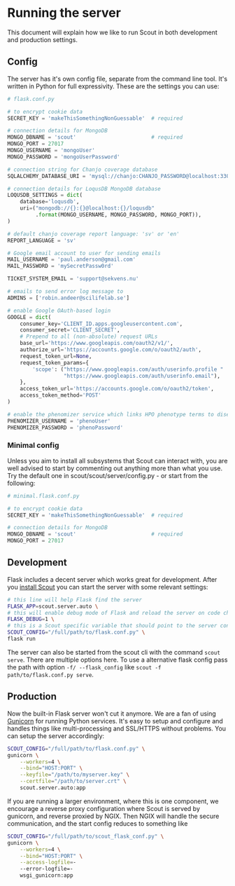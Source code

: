 # Running the server

This document will explain how we like to run Scout in both development and production settings.

## Config

The server has it's own config file, separate from the command line tool. It's written in Python for full expressivity. These are the settings you can use:

```python
# flask.conf.py

# to encrypt cookie data
SECRET_KEY = 'makeThisSomethingNonGuessable'  # required

# connection details for MongoDB
MONGO_DBNAME = 'scout'                        # required
MONGO_PORT = 27017
MONGO_USERNAME = 'mongoUser'
MONGO_PASSWORD = 'mongoUserPassword'

# connection string for Chanjo coverage database
SQLALCHEMY_DATABASE_URI = 'mysql://chanjo:CHANJO_PASSWORD@localhost:3306/chanjo'

# connection details for LoqusDB MongoDB database
LOQUSDB_SETTINGS = dict(
    database='loqusdb',
    uri=("mongodb://{}:{}@localhost:{}/loqusdb"
         .format(MONGO_USERNAME, MONGO_PASSWORD, MONGO_PORT)),
)

# default chanjo coverage report language: 'sv' or 'en'
REPORT_LANGUAGE = 'sv'

# Google email account to user for sending emails
MAIL_USERNAME = 'paul.anderson@gmail.com'
MAIL_PASSWORD = 'mySecretPassw0rd'

TICKET_SYSTEM_EMAIL = 'support@sekvens.nu'

# emails to send error log message to
ADMINS = ['robin.andeer@scilifelab.se']

# enable Google OAuth-based login
GOOGLE = dict(
    consumer_key='CLIENT_ID.apps.googleusercontent.com',
    consumer_secret='CLIENT_SECRET',
    # Prepend to all (non-absolute) request URLs
    base_url='https://www.googleapis.com/oauth2/v1/',
    authorize_url='https://accounts.google.com/o/oauth2/auth',
    request_token_url=None,
    request_token_params={
        'scope': ("https://www.googleapis.com/auth/userinfo.profile "
                  "https://www.googleapis.com/auth/userinfo.email"),
    },
    access_token_url='https://accounts.google.com/o/oauth2/token',
    access_token_method='POST'
)

# enable the phenomizer service which links HPO phenotype terms to diseases/genes
PHENOMIZER_USERNAME = 'phenoUser'
PHENOMIZER_PASSWORD = 'phenoPassword'
```
### Minimal config

Unless you aim to install all subsystems that Scout can interact with, you are well advised to start by commenting out anything more than what you use. Try the default one in scout/scout/server/config.py - or start from the following:

```python
# minimal.flask.conf.py

# to encrypt cookie data
SECRET_KEY = 'makeThisSomethingNonGuessable'  # required

# connection details for MongoDB
MONGO_DBNAME = 'scout'                        # required
MONGO_PORT = 27017
```


## Development

Flask includes a decent server which works great for development. After you [install Scout](../install.md) you can start the server with some relevant settings:

```bash
# this line will help Flask find the server
FLASK_APP=scout.server.auto \
# this will enable debug mode of Flask and reload the server on code changes
FLASK_DEBUG=1 \
# this is a Scout specific variable that should point to the server config
SCOUT_CONFIG="/full/path/to/flask.conf.py" \
flask run
```
The server can also be started from the scout cli with the command `scout serve`. There are multiple options here. To use a alternative flask config pass the path with option `-f/ --flask_config` like `scout -f path/to/flask.conf.py serve`.


## Production

Now the built-in Flask server won't cut it anymore. We are a fan of using [Gunicorn][gunicorn] for running Python services. It's easy to setup and configure and handles things like multi-processing and SSL/HTTPS without problems. You can setup the server accordingly:

```bash
SCOUT_CONFIG="/full/path/to/flask.conf.py" \
gunicorn \
    --workers=4 \
    --bind="HOST:PORT" \
    --keyfile="/path/to/myserver.key" \
    --certfile="/path/to/server.crt" \
    scout.server.auto:app
```

If you are running a larger environment, where this is one component, we encourage a reverse proxy configuration where Scout is served by gunicorn, and reverse proxied by NGIX. Then NGIX will handle the secure communication, and the start config reduces to something like
```bash
SCOUT_CONFIG="/full/path/to/scout_flask_conf.py" \
gunicorn \
    --workers=4 \
    --bind="HOST:PORT" \
    --access-logfile=-
    --error-logfile=-
    wsgi_gunicorn:app
```

[gunicorn]: http://gunicorn.org/
